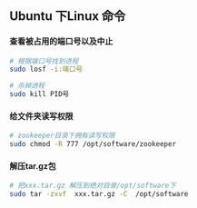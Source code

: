 ## Ubuntu 下Linux 命令

#### 查看被占用的端口号以及中止
````sh
# 根据端口号找到进程
sudo losf -i:端口号

# 杀掉进程
sudo kill PID号
````
#### 给文件夹读写权限
````sh
# zookeeper目录下拥有读写权限
sudo chmod -R 777 /opt/software/zookeeper
````
#### 解压tar.gz包
````sh
# 把xxx.tar.gz 解压到绝对目录/opt/software下
sudo tar -zxvf  xxx.tar.gz -C  /opt/software
````
